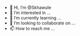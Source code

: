 - 👋 Hi, I’m @Skhawule
- 👀 I’m interested in ...
- 🌱 I’m currently learning ...
- 💞️ I’m looking to collaborate on ...
- 📫 How to reach me ...

<!---
Skhawule/Skhawule is a ✨ special ✨ repository because its `README.md` (this file) appears on your GitHub profile.
You can click the Preview link to take a look at your changes.
--->
